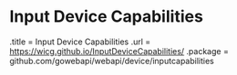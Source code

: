# Input Device Capabilities

.title = Input Device Capabilities
.url = <https://wicg.github.io/InputDeviceCapabilities/>
.package = github.com/gowebapi/webapi/device/inputcapabilities
